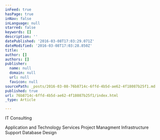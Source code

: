 ```yaml
---
inFeed: true
hasPage: true
inNav: false
inLanguage: null
starred: false
keywords: []
description: ''
datePublished: '2016-03-08T17:03:29.071Z'
dateModified: '2016-03-08T17:03:28.850Z'
title: ''
author: []
authors: []
publisher:
  name: null
  domain: null
  url: null
  favicon: null
sourcePath: _posts/2016-03-08-76b8714c-6ffd-4b5d-ae62-4f18087b25f1.md
published: true
url: 76b8714c-6ffd-4b5d-ae62-4f18087b25f1/index.html
_type: Article

---
```

IT Consulting

Application and Technology Services Project Managment Infrastructure Support Database Design